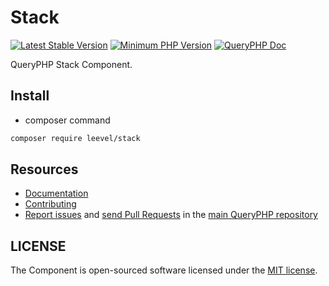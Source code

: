 Stack
=================

[![Latest Stable Version](http://img.shields.io/packagist/v/leevel/stack.svg)](https://packagist.org/packages/leevel/stack)
<a href="https://php.net"><img src="https://img.shields.io/badge/php-%3E%3D%208.1.0-8892BF.svg" alt="Minimum PHP Version"></a>
[![QueryPHP Doc](https://img.shields.io/badge/docs-passing-green.svg?maxAge=2592000)](https://www.queryphp.com/docs/)

QueryPHP Stack Component.

## Install

- composer command

```bash
composer require leevel/stack
```

Resources
---------

  * [Documentation](https://www.queryphp.com/docs/component/stack.html)
  * [Contributing](https://www.queryphp.com/docs/developer/)
  * [Report issues](https://github.com/hunzhiwange/framework/issues) and
    [send Pull Requests](https://github.com/hunzhiwange/framework/pulls)
    in the [main QueryPHP repository](https://github.com/hunzhiwange/framework)

## LICENSE

The Component is open-sourced software licensed under the [MIT license](LICENSE).